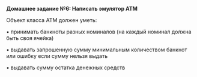 <b>Домашнее задание №6:
Написать эмулятор АТМ</b>

Объект класса АТМ должен уметь:

• принимать банкноты разных номиналов (на каждый номинал должна быть своя ячейка)

• выдавать запрошенную сумму минимальным количеством банкнот или ошибку если сумму нельзя выдать

• выдавать сумму остатка денежных средств